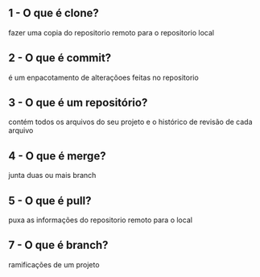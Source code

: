 ## 1 - O que é clone?
fazer uma copia do repositorio remoto para o repositorio local
## 2  - O que é commit?
é um enpacotamento  de alteraçõoes feitas no repositorio 
## 3 - O que é um repositório?
contém todos os arquivos do seu projeto e o histórico de revisão de cada arquivo
## 4 - O que é merge? 
junta duas ou mais branch
## 5 - O que é pull?
puxa as informações do repositorio remoto para o local
## 7 - O que é branch?
ramificações de um projeto